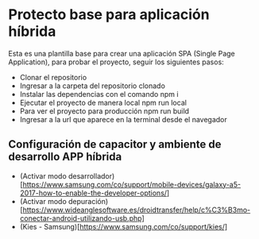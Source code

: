 # Protecto base para aplicación híbrida

Esta es una plantilla base para crear una aplicación SPA (Single Page Application), para probar el proyecto, seguir los siguientes pasos:

- Clonar el repositorio
- Ingresar a la carpeta del repositorio clonado
- Instalar las dependencias con el comando npm i
- Ejecutar el proyecto de manera local npm run local
- Para ver el proyecto para producción npm run build
- Ingresar a la url que aparece en la terminal desde el navegador

## Configuración de capacitor y ambiente de desarrollo APP híbrida

- (Activar modo desarrollador)[https://www.samsung.com/co/support/mobile-devices/galaxy-a5-2017-how-to-enable-the-developer-options/]
- (Activar modo depuración)[https://www.wideanglesoftware.es/droidtransfer/help/c%C3%B3mo-conectar-android-utilizando-usb.php]
- (Kies - Samsung)[https://www.samsung.com/co/support/kies/]
